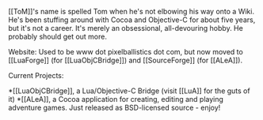 

[[ToM]]'s name is spelled Tom when he's not elbowing his way onto a Wiki. He's been stuffing around with Cocoa and Objective-C for about five years, but it's not a career. It's merely an obsessional, all-devouring hobby. He probably should get out more. 

Website: Used to be www dot pixelballistics dot com, but now moved to [[LuaForge]] (for [[LuaObjCBridge]]) and [[SourceForge]] (for [[ALeA]]).

Current Projects:


*[[LuaObjCBridge]], a Lua/Objective-C Bridge (visit [[LuA]] for the guts of it)
*[[ALeA]], a Cocoa application for creating, editing and playing adventure games. Just released as BSD-licensed source - enjoy!